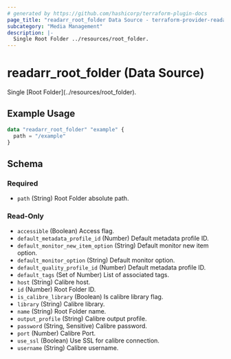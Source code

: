 ```yaml
---
# generated by https://github.com/hashicorp/terraform-plugin-docs
page_title: "readarr_root_folder Data Source - terraform-provider-readarr"
subcategory: "Media Management"
description: |-
  Single Root Folder ../resources/root_folder.
---
```


# readarr_root_folder (Data Source)

<!-- subcategory:Media Management -->Single [Root Folder](../resources/root_folder).

## Example Usage

```terraform
data "readarr_root_folder" "example" {
  path = "/example"
}
```

<!-- schema generated by tfplugindocs -->
## Schema

### Required

- `path` (String) Root Folder absolute path.

### Read-Only

- `accessible` (Boolean) Access flag.
- `default_metadata_profile_id` (Number) Default metadata profile ID.
- `default_monitor_new_item_option` (String) Default monitor new item option.
- `default_monitor_option` (String) Default monitor option.
- `default_quality_profile_id` (Number) Default metadata profile ID.
- `default_tags` (Set of Number) List of associated tags.
- `host` (String) Calibre host.
- `id` (Number) Root Folder ID.
- `is_calibre_library` (Boolean) Is calibre library flag.
- `library` (String) Calibre library.
- `name` (String) Root Folder name.
- `output_profile` (String) Calibre output profile.
- `password` (String, Sensitive) Calibre password.
- `port` (Number) Calibre Port.
- `use_ssl` (Boolean) Use SSL for calibre connection.
- `username` (String) Calibre username.


